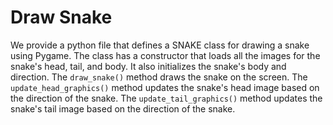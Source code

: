 # Draw Snake

We provide a python file that defines a SNAKE class for drawing a snake using Pygame. The class has a constructor that loads all the images for the snake's head, tail, and body. It also initializes the snake's body and direction. The `draw_snake()` method draws the snake on the screen. The `update_head_graphics()` method updates the snake's head image based on the direction of the snake. The `update_tail_graphics()` method updates the snake's tail image based on the direction of the snake.